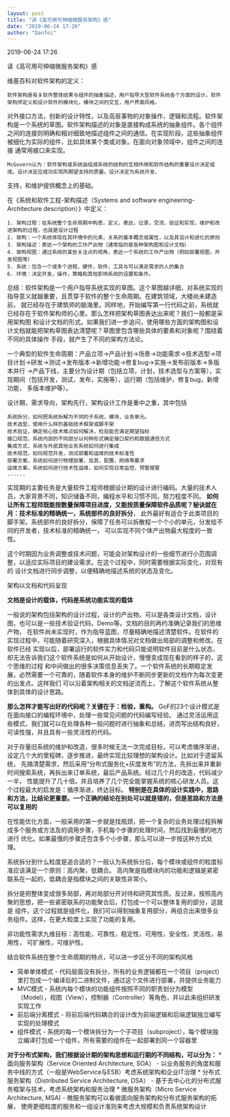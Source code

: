 ```yaml
---
layout: post
title: "读《高可用可伸缩微服务架构》感"
date: "2019-06-24 17:26"
author: "Danfei"
---
```

2019-06-24 17:26

读《高可用可伸缩微服务架构》感

维基百科对软件架构的定义：
	
	软件架构是有关软件整体结果与组件的抽象描述，用户指导大型软件系统各个方面的设计。软件架构师定义和设计软件的模块化，模块之间的交互，用户界面风格，
对外接口方法，创新的设计特性，以及高层事物的对象操作，逻辑和流程。软件架构是一个系统的草图。软件架构描述的对象是直接构成系统的抽象组件。各个组件
之间的连接则明确和相对细致地描述组件之间的通信。在实现阶段，这些抽象组件被细化为实际的组件，比如具体某个类或对象。在面向对象领域中，组件之间的连接
通常用接口来实现。

	McGovern认为：软件架构或系统由组成系统的结构的互相作用和软件结构的重要设计决定组成。设计决定应成功实现所期望支持的质量。设计决定为系统开发，
支持，和维护提供概念上的基础。	

在《系统和软件工程-架构描述（Systems and software engineering-Architecture description）》中定义：

	1. 架构过程：在系统整个生命周期中构思，定义，表达，记录，交流，验证和实现，维护和改进架构的过程，也就是设计过程
	2. 架构：一个系统体现在其环境中的元素，关系的基本概念或属性，以及其设计和进化的原则
	3. 架构描述：表达一个架构的工作产出物（通常指的是各种架构图和设计文档）
	4. 架构视图：通过系统的某些关注点的视角，表达一个系统的工作产出物（例如部署视图，开发视图等）
	5. 系统：包含一个或多个进程，硬件，软件，工具与可以满足需求的人的集合
	6. 环境：决定开发，操作，策略和其他影响系统的设置和条件。
	
总结：软件架构是一个用户指导系统实现的草图。这个草图越详细，对系统实现的指导意义就越重要，且贯穿于软件的整个生命周期。在建筑领域，大楼尚未建造前，
就已经存在于建筑师的脑海里。同样地，开始编写第一行代码之前，系统就已经存在于软件架构师的心里。那么怎样把架构草图表达出来呢？我们一般都是采用架构图
和设计文档的形式。如果我们进一步追问，使用哪些方面的架构图和设计文档就能把架构草图表达清楚呢？草图里包含哪些具体的要素和对象呢？围绕着不同的具体操作
手段，就产生了不同的架构方法论。

一个典型的软件生命周期：产品立项->产品计划->场景->功能需求->技术选型->项目计划->研发->测试->发布版本->新增功能->修复bug->实施->发布前版本->多版本并行
->产品下线，主要分为设计期（包括立项，计划，技术选型与方案等），实现期间（包括开发，测试，发布，实施等），运行期（包括维护，修复bug，新增功能，
多版本维护等）。

设计期，需求导向，架构先行，架构设计工作是重中之重，其中包括
	
	系统拆分，如何把系统拆解为不同的子系统，模块，业务单元。
	技术选型，使用什么样的基础技术框架或脚手架
	技术验证，确定核心技术难点如何解决，检验能否满足期望指标
	接口规范，系统内部的不同部分以何种形式确定接口契约和数据通信方式
	集成方式，系统与外部其他业务系统如何进行集成
	技术规范，如何规范开发，测试部署和运维的技术标准性
	部署方案，系统如何进行物理部署，及其，配置，网络等要求
	运维方案，系统如何进行技术性运维，如何实现日常监控，预警报警
	......
	
实现期的主要任务是大量软件工程师根据设计期的设计进行编码。大量的技术人员，大家背景不同，知识储备不同，编程水平和习惯不同，努力程度不同。
**如何让所有工程师既能按数量保障项目进度，又能按质量保障软件品质呢？秘诀就在月：技术标准的精确统一，系统部件的良好拆分**，
此外最好有适合于此类项目的脚手架。系统部件的良好拆分，保障了任务可以拆散程一个个小的单元，分发给不同的开发者，技术标准的精确统一，
可以实现不同个体产出物最大程度的一致性。

这个时期因为业务调整或技术问题，可能会对架构设计的一些细节进行小范围调整，以适应实际项目的建设需求。在这个过程中，同时需要根据实际变化，对现有的
设计文档进行同步调整，以便精确地描述系统的状态及变化。

架构以文档和代码呈现

**文档是设计的载体，代码是系统功能实现的载体**

一般说的架构包括架构的设计过程，设计的产出物，可以是各类设计文档，设计图，也可以是一些技术验证代码，Demo等。文档的目的再约准确记录我们的思维产物，
在软件尚未实现时，作为指导蓝图，尽量精确地描述清楚软件。在软件的实现过程中，可能随着研究深入，根据具体情况对文档做出局部的调整和修改。在软件已经
实现以后，部署运行的软件实力和代码只能说明软件目前是什么状态，却无法告诉我们这个软件系统是如何从开始设计，慢慢变成现在看到的样子的，这个思维的过程
和中间做出的很多决策信息丢失了。一个软件系统的长期稳定发展，必然需要一个可靠的，随着软件本身的维护不断同步更新的文档作为每次变更的出发点。这样我们
可以沿着架构相关的文档逆流而上，了解这个软件系统从整体到具体的设计思路。

**那么怎样才能写出好的代码呢？关键在于：检验，重构。** GoF的23个设计模式是在面向接口的编程环境中，处理一些常见问题的代码编写经验。
通过灵活运用这些模式，我们就可以在处理各种一般问题时进行抽象和总结，进而写出结构良好，可读性强，并且具有一些灵活性的代码。

对于存量旧系统的维护和改造，很多时候无法一次完成目标，可以考虑循序渐进，设定几个大的里程碑，逐步推进，最终实现比较理想的架构设计。比如对于遗留系统，
先搞清楚需求，然后采用“分布式服务化+灰度发布”的方法，先拆出来并重新时间搜索系统，再拆出来订单系统，最后产品系统。经过几个月的改造，代码减少一半，
性能提升了几十倍。并且培养了几个完全能掌握系统的核心研发人员。这个过程最大的启发是：循序渐进，终达目标。
**特别是在具体的设计实践中，思路和方法，比结论更重要。一个正确的结论在别处可以就是错的，但是思路和方法是可以复用的**

在性能优化方面，一般采用的第一步就是找瓶颈，把一个复杂的业务处理过程拆解成多个服务或方法及的调用步骤，手机每个步骤的处理时间，然后找到最慢的地方进行
优化。如果最慢的步骤还包含多个小步骤，那么可以进一步按这种方式处理。

系统拆分到什么粒度是追合适的？一般认为系统拆分后，每个模块或组件的粒度标准应该满足一个原则：高内聚，低耦合。
高内聚是指模块内的功能和逻辑是紧密联系在一起的，低耦合是指模块之间的关联性非常小。

拆分是把整体变成很多局部，再对局部分开对待和研究其性质。反过来，按照高内聚的思想，把一些紧密联系的功能聚合后，打包成一个可以整体复用的部分，这就是
组件，这个过程就是组件化，我们可以得到抽象复用部分，再组合出来很多业务组件。这样，在更大粒度上实现了功能的复用。

非功能性需求九维目标：高性能，可靠性，稳定性，可用性，安全性，灵活性，易用性， 可扩展性，可维护性。

结合软件系统在整个生命周期的特点，可以进一步区分不同的架构风格

* 简单单体模式 - 代码层面没有拆分，所有的业务逻辑都在一个项目（project）里打包成一个编译后的二进制文件，通过这个文件进行部署，并提供业务能力
* MVC模式 - 系统内每个模块的功能组件按照不同的职责划分为模型（Model），视图（View），控制器（Controller）等角色，并以此来组织研发实现工作
* 前后端分离模式 - 将前后端代码耦合的设计改为前端逻辑和后端逻辑独立编写实现的处理模式
* 组件模式 - 系统的每一个模块拆分为一个子项目（subproject），每个模块独立编译打包成一个组件，所有需要的组件在一起部署到同一个容器里

**对于分布式架构，我们根据设计期的架构思想和运行期的不同结构，可以分为：**
	* 面向服务架构（Service Oriented Architecture, SOA） - 以业务服务的角度和服务中线的方式（一般是WebService与ESB）考虑系统架构和企业IT治理
	* 分布式服务架构（Distributed Service Architecture, DSA） - 基于去中心化的分布式服务框架与技术，考虑系统架构和服务治理
	* 微服务架构（Micro Service Architecture, MSA) - 微服务架构可以看做面向服务架构和分布式服务架构的拓展，
	使用更细粒度的服务和一组设计准则来考虑大规模和负责系统架构设计
